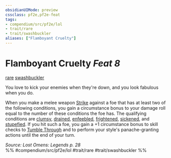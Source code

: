 ```yaml
---
obsidianUIMode: preview
cssclass: pf2e,pf2e-feat
tags:
- compendium/src/pf2e/lol
- trait/rare
- trait/swashbuckler
aliases: ["Flamboyant Cruelty"]
---
```

# Flamboyant Cruelty  *Feat 8*  
[rare](../../rules/traits/rare.md)  [swashbuckler](../../rules/traits/swashbuckler-apg.md)  


You love to kick your enemies when they're down, and you look fabulous when you do.

When you make a melee weapon [Strike](../../rules/actions/strike.md) against a foe that has at least two of the following conditions, you gain a circumstance bonus to your damage roll equal to the number of these conditions the foe has. The qualifying conditions are [clumsy](../../rules/conditions.md#Clumsy), [drained](../../rules/conditions.md#Drained), [enfeebled](../../rules/conditions.md#Enfeebled), [frightened](../../rules/conditions.md#Frightened), [sickened](../../rules/conditions.md#Sickened), and [stupefied](../../rules/conditions.md#Stupefied). If you hit such a foe, you gain a +1 circumstance bonus to skill checks to [Tumble Through](../../rules/actions/tumble-through.md) and to perform your style's panache-granting actions until the end of your turn.

*Source: Lost Omens: Legends p. 28*  
%% #compendium/src/pf2e/lol #trait/rare #trait/swashbuckler %%